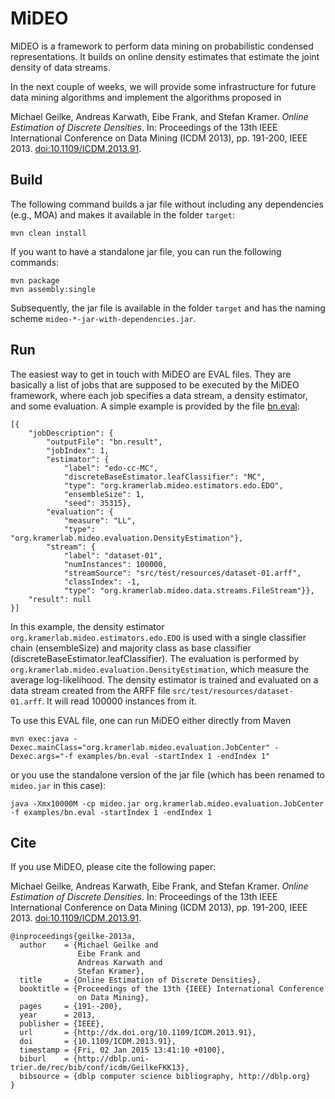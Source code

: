 # MiDEO
MiDEO is a framework to perform data mining on probabilistic condensed representations. It builds on online density estimates that estimate the joint density of data streams.

In the next couple of weeks, we will provide some infrastructure for future data mining algorithms and implement the algorithms proposed in

Michael Geilke, Andreas Karwath, Eibe Frank, and Stefan Kramer. *Online Estimation of Discrete Densities*. In: Proceedings of the 13th IEEE International Conference on Data Mining (ICDM 2013), pp. 191-200, IEEE 2013. [doi:10.1109/ICDM.2013.91](http://dx.doi.org/10.1109/ICDM.2013.91).

## Build
The following command builds a jar file without including any dependencies (e.g., MOA) and makes it available in the folder `target`:
```
mvn clean install
```
If you want to have a standalone jar file, you can run the following commands:
```
mvn package
mvn assembly:single
```
Subsequently, the jar file is available in the folder `target` and has the naming scheme ```mideo-*-jar-with-dependencies.jar```.

## Run
The easiest way to get in touch with MiDEO are EVAL files. They are basically a list of jobs that are supposed to be executed by the MiDEO framework, where each job specifies a data stream, a density estimator, and some evaluation. A simple example is provided by the file [bn.eval](examples/bn.eval):
```
[{
    "jobDescription": {
        "outputFile": "bn.result", 
        "jobIndex": 1, 
        "estimator": {
            "label": "edo-cc-MC", 
            "discreteBaseEstimator.leafClassifier": "MC", 
            "type": "org.kramerlab.mideo.estimators.edo.EDO", 
            "ensembleSize": 1, 
            "seed": 35315}, 
        "evaluation": {
            "measure": "LL", 
            "type": "org.kramerlab.mideo.evaluation.DensityEstimation"}, 
        "stream": {
            "label": "dataset-01", 
            "numInstances": 100000,
            "streamSource": "src/test/resources/dataset-01.arff", 
            "classIndex": -1, 
            "type": "org.kramerlab.mideo.data.streams.FileStream"}}, 
    "result": null
}]
```
In this example, the density estimator ```org.kramerlab.mideo.estimators.edo.EDO``` is used with a single classifier chain (ensembleSize) and majority class as base classifier (discreteBaseEstimator.leafClassifier). The evaluation is performed by ```org.kramerlab.mideo.evaluation.DensityEstimation```, which measure the average log-likelihood. The density estimator is trained and evaluated on a data stream created from the ARFF file ```src/test/resources/dataset-01.arff```. It will read 100000 instances from it.

To use this EVAL file, one can run MiDEO either directly from Maven
```
mvn exec:java -Dexec.mainClass="org.kramerlab.mideo.evaluation.JobCenter" -Dexec.args="-f examples/bn.eval -startIndex 1 -endIndex 1"
```
or you use the standalone version of the jar file (which has been renamed to ```mideo.jar``` in this case):
```
java -Xmx10000M -cp mideo.jar org.kramerlab.mideo.evaluation.JobCenter -f examples/bn.eval -startIndex 1 -endIndex 1
```

## Cite
If you use MiDEO, please cite the following paper:

Michael Geilke, Andreas Karwath, Eibe Frank, and Stefan Kramer. *Online Estimation of Discrete Densities*. In: Proceedings of the 13th IEEE International Conference on Data Mining (ICDM 2013), pp. 191-200, IEEE 2013. [doi:10.1109/ICDM.2013.91](http://dx.doi.org/10.1109/ICDM.2013.91).

```
@inproceedings{geilke-2013a,
  author    = {Michael Geilke and
               Eibe Frank and
               Andreas Karwath and
               Stefan Kramer},
  title     = {Online Estimation of Discrete Densities},
  booktitle = {Proceedings of the 13th {IEEE} International Conference
               on Data Mining},
  pages     = {191--200},
  year      = 2013,
  publisher = {IEEE},
  url       = {http://dx.doi.org/10.1109/ICDM.2013.91},
  doi       = {10.1109/ICDM.2013.91},
  timestamp = {Fri, 02 Jan 2015 13:41:10 +0100},
  biburl    = {http://dblp.uni-trier.de/rec/bib/conf/icdm/GeilkeFKK13},
  bibsource = {dblp computer science bibliography, http://dblp.org}
}
```
